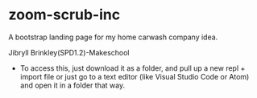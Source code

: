 # zoom-scrub-inc
A bootstrap landing page for my home carwash  company idea.

Jibryll Brinkley(SPD1.2)-Makeschool

- To access this, just download it as a folder, and pull up a new repl + import file or just go to a text editor (like Visual Studio Code or Atom) and open it in a folder that way. 
